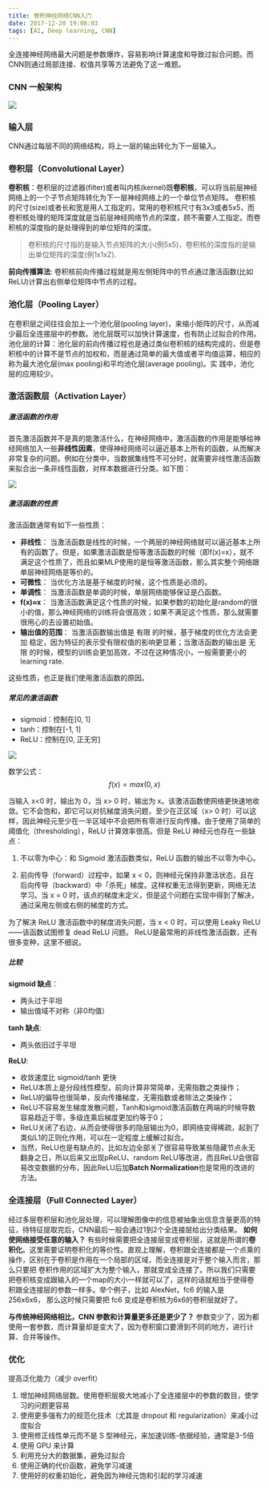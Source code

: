 ```yaml
---
title: 卷积神经网络CNN入门
date: 2017-12-20 19:08:03
tags: [AI, Deep learning, CNN]
---
```


全连接神经网络最大问题是参数爆炸，容易影响计算速度和导致过拟合问题。而CNN则通过局部连接、权值共享等方法避免了这一难题。

<!-- more -->

### CNN 一般架构
![](http://xiaoluban.cdn.bcebos.com/laphiler%2FCNN_startup%2Fcnn_struct.jpg@!laphiler)

### 输入层
CNN通过每层不同的网络结构，将上一层的输出转化为下一层输入。
### 卷积层（Convolutional Layer）
**卷积核**：卷积层的过滤器(filter)或者叫内核(kernel)既**卷积核**，可以将当前层神经网络上的一个子节点矩阵转化为下一层神经网络上的一个单位节点矩阵。
卷积核的尺寸(size)或者长和宽是用人工指定的，常用的卷积核尺寸有3x3或者5x5，而卷积核处理的矩阵深度就是当前层神经网络节点的深度，顾不需要人工指定。而卷积核的深度指的是处理得到的单位矩阵的深度。
> 卷积核的尺寸指的是输入节点矩阵的大小(例5x5)，卷积核的深度指的是输出单位矩阵的深度(例1x1xZ).

**前向传播算法**:
卷积核前向传播过程就是用左侧矩阵中的节点通过激活函数(比如ReLU)计算出右侧单位矩阵中节点的过程。
### 池化层（Pooling Layer）
在卷积层之间往往会加上一个池化层(pooling layer)，来缩小矩阵的尺寸，从而减少最后全连接层中的参数。池化层既可以加快计算速度，也有防止过拟合的作用。
池化层的计算：池化层的前向传播过程也是通过类似卷积核的结构完成的，但是卷积核中的计算不是节点的加权和，而是通过简单的最大值或者平均值运算，相应的称为最大池化层(max pooling)和平均池化层(average pooling)。实
践中，池化层的应用较少。

### 激活函数层（Activation Layer）
##### 激活函数的作用
首先激活函数并不是真的能激活什么，在神经网络中，激活函数的作用是能够给神经网络加入一些**非线性因素**，使得神经网络可以逼近基本上所有的函数，从而解决非常复杂的问题。例如在分类中，当数据集线性不可分时，就需要非线性激活函数来拟合出一条非线性函数，对样本数据进行分类。如下图：

![](http://xiaoluban.cdn.bcebos.com/laphiler%2FCNN_startup%2Factivation_func.jpg@!laphiler)

##### 激活函数的性质
激活函数通常有如下一些性质：

- **非线性**： 当激活函数是线性的时候，一个两层的神经网络就可以逼近基本上所有的函数了。但是，如果激活函数是恒等激活函数的时候（即f(x)=x），就不满足这个性质了，而且如果MLP使用的是恒等激活函数，那么其实整个网络跟单层神经网络是等价的。
- **可微性**： 当优化方法是基于梯度的时候，这个性质是必须的。
- **单调性**： 当激活函数是单调的时候，单层网络能够保证是凸函数。
- **f(x)≈x**： 当激活函数满足这个性质的时候，如果参数的初始化是random的很小的值，那么神经网络的训练将会很高效；如果不满足这个性质，那么就需要很用心的去设置初始值。
- **输出值的范围**： 当激活函数输出值是 有限 的时候，基于梯度的优化方法会更加 稳定，因为特征的表示受有限权值的影响更显著；当激活函数的输出是 无限 的时候，模型的训练会更加高效，不过在这种情况小，一般需要更小的learning rate.

这些性质，也正是我们使用激活函数的原因。
##### 常见的激活函数
- sigmoid：控制在[0, 1]
- tanh：控制在[-1, 1]
- ReLU：控制在[0, 正无穷]

![](http://xiaoluban.cdn.bcebos.com/laphiler%2FCNN_startup%2FReLU.png@!laphiler)

数学公式：
$$f(x) = max(0,x)$$

当输入 x<0 时，输出为 0，当 x> 0 时，输出为 x。该激活函数使网络更快速地收敛。它不会饱和，即它可以对抗梯度消失问题，至少在正区域（x> 0 时）可以这样，因此神经元至少在一半区域中不会把所有零进行反向传播。由于使用了简单的阈值化（thresholding），ReLU 计算效率很高。但是 ReLU 神经元也存在一些缺点：
> 
1. 不以零为中心：和 Sigmoid 激活函数类似，ReLU 函数的输出不以零为中心。
>
2. 前向传导（forward）过程中，如果 x < 0，则神经元保持非激活状态，且在后向传导（backward）中「杀死」梯度。这样权重无法得到更新，网络无法学习。当 x = 0 时，该点的梯度未定义，但是这个问题在实现中得到了解决，通过采用左侧或右侧的梯度的方式。

为了解决 ReLU 激活函数中的梯度消失问题，当 x < 0 时，可以使用 Leaky ReLU——该函数试图修复 dead ReLU 问题。
ReLU是最常用的非线性激活函数，还有很多变种，这里不细说。

##### 比较
**sigmoid 缺点**：

- 两头过于平坦
- 输出值域不对称（非0均值）

**tanh 缺点**:

- 两头依旧过于平坦

**ReLU**:

- 收敛速度比 sigmoid/tanh 更快
- ReLU本质上是分段线性模型，前向计算非常简单，无需指数之类操作；
- ReLU的偏导也很简单，反向传播梯度，无需指数或者除法之类操作；
- ReLU不容易发生梯度发散问题，Tanh和sigmoid激活函数在两端的时候导数容易趋近于零，多级连乘后梯度更加约等于0；
- ReLU关闭了右边，从而会使得很多的隐层输出为0，即网络变得稀疏，起到了类似L1的正则化作用，可以在一定程度上缓解过拟合。
- 当然，ReLU也是有缺点的，比如左边全部关了很容易导致某些隐藏节点永无翻身之日，所以后来又出现pReLU、random ReLU等改进，而且ReLU会很容易改变数据的分布，因此ReLU后加**Batch Normalization**也是常用的改进的方法。

### 全连接层（Full Connected Layer）
经过多层卷积层和池化层处理，可以理解图像中的信息被抽象出信息含量更高的特征，待特征提取完后，CNN最后一般会通过1到2个全连接层给出分类结果。
**如何使网络接受任意的输入？**
有些时候需要把全连接层变成卷积层，这就是所谓的**卷积化**。这里需要证明卷积化的等价性。直观上理解，卷积跟全连接都是一个点乘的操作，区别在于卷积是作用在一个局部的区域，而全连接是对于整个输入而言，那么只要把
卷积作用的区域扩大为整个输入，那就变成全连接了。所以我们只需要把卷积核变成跟输入的一个map的大小一样就可以了，这样的话就相当于使得卷积跟全连接层的参数一样多。举个例子，比如 AlexNet，fc6 的输入是 256x6x6，
那么这时候只需要把 fc6 变成是卷积核为6x6的卷积层就好了。

**与传统神经网络相比，CNN 参数和计算量更多还是更少了？**
参数变少了，因为都使用一套参数，而计算量却是变大了，因为卷积窗口要滑到不同的地方，进行计算、合并等操作。

### 优化
提高泛化能力（减少 overfit）

1. 增加神经网络层数。使用卷积层极大地减小了全连接层中的参数的数目，使学习的问题更容易
2. 使用更多强有力的规范化技术（尤其是 dropout 和 regularization）来减小过度拟合
3. 使用修正线性单元而不是 S 型神经元，来加速训练-依据经验，通常是3-5倍
4. 使用 GPU 来计算
5. 利用充分大的数据集，避免过拟合
6. 使用正确的代价函数，避免学习减速
7. 使用好的权重初始化，避免因为神经元饱和引起的学习减速
